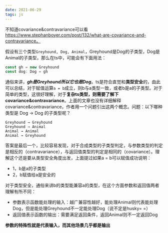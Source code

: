```yaml
---
date: 2021-06-29
tags: js
---
```


不知道covariance&contravariance可以看 https://www.stephanboyer.com/post/132/what-are-covariance-and-contravariance。

假设有三个类型`Greyhound, Dog, Animal`，Greyhound是Dog的子类型，Dog是Animal的子类型，那么在ts中，可能会有下面用法：

```js
const gh = new Greyhound
const dog: Dog = gh
```

通俗来讲，***gh是Greyhound所以它也是Dog***。ts是符合直觉和**类型安全**的，由此可以总结，对于赋值运算`a = b`成立，则b与a类型一致，或者b是a的子类型。对于简单的类型，这很好理解，对于**复杂ts类型，则需要了解下covariance&contravariance**。上面的文章也没有详细解释covariance&contravariance，作者用一个问题引出这两个概念。问题：以下哪种类型是 Dog → Dog 的子类型呢？

```
Greyhound → Greyhound
Greyhound → Animal
Animal → Animal
Animal → Greyhound
```

答案是最后一个，比较容易发现，对于合成类型的子类型判定，与参数类型的判定是相反的（contravariance），与返回值类型的判定是相同的（covariance）。理解这个还是要从类型安全角度出发，上面提过如果a = b可以赋值成功说明：

- 1，b是a的子类型
- 2，b赋值给a是安全的

对于类型安全，通俗来讲b的类型能兼容a的类型，在这个方面参数和返回值两者理解有所不同：

- 参数表示函数能处理的输入：越广兼容性越好，能处理Animal则代表能处理Dog，但是能处理Greyhound不一定能处理Dog（说不定是husky= =）
- 返回值表示函数的输出：需要满足返回条件，返回Animal则不一定返回Dog

**参数的特殊性就是代表输入，而其他场景几乎都是输出**
